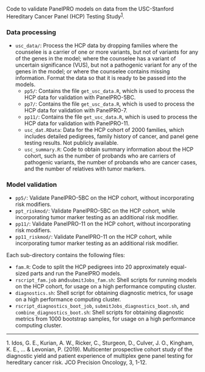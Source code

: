 Code to validate PanelPRO models on data from the USC-Stanford Hereditary Cancer Panel (HCP) Testing Study<sup>[1](#myfootnote1)</sup>. 

### Data processing
- `usc_data/`: Process the HCP data by dropping families where the counselee is a carrier of one or more variants, but not of variants for any of the genes in the model; where the counselee has a variant of uncertain significance (VUS), but not a pathogenic variant for any of the genes in the model; or where the counselee contains missing information. Format the data so that it is ready to be passed into the models. 
  - `pp5/`: Contains the file `get_usc_data.R`, which is used to process the HCP data for validation with PanelPRO-5BC. 
  - `pp7/`: Contains the file `get_usc_data.R`, which is used to process the HCP data for validation with PanelPRO-7. 
  - `pp11/`: Contains the file `get_usc_data.R`, which is used to process the HCP data for validation with PanelPRO-11. 
  - `usc_dat.RData`: Data for the HCP cohort of 2000 families, which includes detailed pedigrees, family history of cancer, and panel gene testing results. Not publicly available. 
  - `usc_summary.R`: Code to obtain summary information about the HCP cohort, such as the number of probands who are carriers of pathogenic variants, the number of probands who are cancer cases, and the number of relatives with tumor markers. 

### Model validation
- `pp5/`: Validate PanelPRO-5BC on the HCP cohort, without incorporating risk modifiers. 
- `ppt_riskmod/`: Validate PanelPRO-5BC on the HCP cohort, while incorporating tumor marker testing as an additional risk modifier. 
- `pp11/`: Validate PanelPRO-11 on the HCP cohort, without incorporating risk modifiers. 
- `pp11_riskmod/`: Validate PanelPRO-11 on the HCP cohort, while incorporating tumor marker testing as an additional risk modifier. 

Each sub-directory contains the following files: 
- `fam.R`: Code to split the HCP pedigrees into 20 approximately equal-sized parts and run the PanelPRO models. 
- `rscript_fam.job` and`submitJobs_fam.sh`: Shell scripts for running models on the HCP cohort, for usage on a high performance computing cluster. 
- `diagnostics.sh`: Shell script for obtaining diagnostic metrics, for usage on a high performance computing cluster. 
- `rscript_diagnostics_boot_job`, `submitJobs_diagnostics_boot.sh`, and `combine_diagnostics_boot.sh`: Shell scripts for obtaining diagnostic metrics from 1000 bootstrap samples, for usage on a high performance computing cluster. 

---

<a name="myfootnote1">1</a>. Idos, G. E., Kurian, A. W., Ricker, C., Sturgeon, D., Culver, J. O., Kingham, K. E., ... & Levonian, P. (2019). Multicenter prospective cohort study of the diagnostic yield and patient experience of multiplex gene panel testing for hereditary cancer risk. JCO Precision Oncology, 3, 1-12.